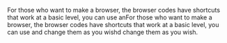 For those who want to make a browser, the browser codes have shortcuts that work at a basic level, you can use anFor those who want to make a browser, the browser codes have shortcuts that work at a basic level, you can use and change them as you wishd change them as you wish.
